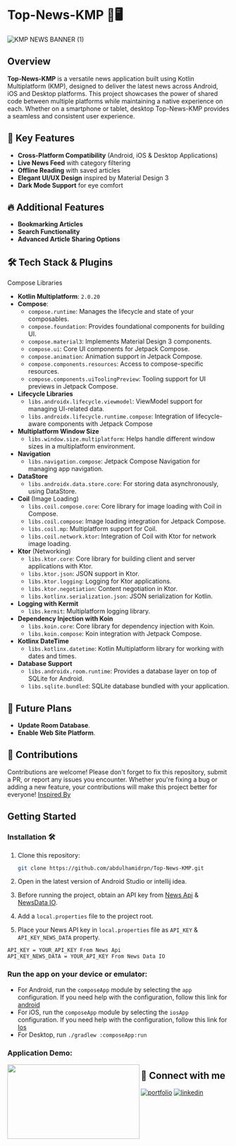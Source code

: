 # Top-News-KMP 📱🖥️
![KMP NEWS BANNER (1)](https://github.com/user-attachments/assets/47a09e1d-f3b5-4499-8308-8a6bac8f205c)

## Overview
**Top-News-KMP** is a versatile news application built using Kotlin Multiplatform (KMP), designed to deliver the latest news across Android, iOS and Desktop platforms. This project showcases the power of shared code between multiple platforms while maintaining a native experience on each. Whether on a smartphone or tablet, desktop Top-News-KMP provides a seamless and consistent user experience.

## 🚀 Key Features
- **Cross-Platform Compatibility** (Android, iOS & Desktop Applications)
- **Live News Feed** with category filtering
- **Offline Reading** with saved articles
- **Elegant UI/UX Design** inspired by Material Design 3
- **Dark Mode Support** for eye comfort

## 🔥 Additional Features
- **Bookmarking Articles**
- **Search Functionality**
- **Advanced Article Sharing Options**

## 🛠️ Tech Stack & Plugins
Compose Libraries
- **Kotlin Multiplatform**: `2.0.20`
- **Compose**:
  - `compose.runtime`: Manages the lifecycle and state of your composables.
  - `compose.foundation`: Provides foundational components for building UI.
  - `compose.material3`: Implements Material Design 3 components.
  - `compose.ui`: Core UI components for Jetpack Compose.
  - `compose.animation`: Animation support in Jetpack Compose.
  - `compose.components.resources`: Access to compose-specific resources.
  - `compose.components.uiToolingPreview`: Tooling support for UI previews in Jetpack Compose.
- **Lifecycle Libraries**
  - `libs.androidx.lifecycle.viewmodel`: ViewModel support for managing UI-related data.
  - `libs.androidx.lifecycle.runtime.compose`: Integration of lifecycle-aware components with Jetpack Compose
- **Multiplatform Window Size**
  - `libs.window.size.multiplatform`: Helps handle different window sizes in a multiplatform environment.
- **Navigation**
  - `libs.navigation.compose`: Jetpack Compose Navigation for managing app navigation.
- **DataStore**
  - `libs.androidx.data.store.core`: For storing data asynchronously, using DataStore.
- **Coil** (Image Loading)
  - `libs.coil.compose.core`: Core library for image loading with Coil in Compose.
  - `libs.coil.compose`: Image loading integration for Jetpack Compose.
  - `libs.coil.mp`: Multiplatform support for Coil.
  - `libs.coil.network.ktor`: Integration of Coil with Ktor for network image loading.
- **Ktor** (Networking)
  - `libs.ktor.core`: Core library for building client and server applications with Ktor.
  - `libs.ktor.json`: JSON support in Ktor.
  - `libs.ktor.logging`: Logging for Ktor applications.
  - `libs.ktor.negotiation`: Content negotiation in Ktor.
  - `libs.kotlinx.serialization.json`: JSON serialization for Kotlin.
- **Logging with Kermit**
  - `libs.kermit`: Multiplatform logging library.
- **Dependency Injection with Koin**
  - `libs.koin.core`: Core library for dependency injection with Koin.
  - `libs.koin.compose`: Koin integration with Jetpack Compose.
- **Kotlinx DateTime**
  - `libs.kotlinx.datetime`: Kotlin Multiplatform library for working with dates and times.
- **Database Support**
  - `libs.androidx.room.runtime`: Provides a database layer on top of SQLite for Android.
  - `libs.sqlite.bundled`: SQLite database bundled with your application.

## 🚀 Future Plans
- **Update Room Database**.
- **Enable Web Site Platform**.

## 🌟 Contributions
Contributions are welcome! Please don't forget to fix this repository, submit a PR, or report any issues you encounter. Whether you're fixing a bug or adding a new feature, your contributions will make this project better for everyone!
[Inspired By](https://github.com/Coding-Meet/News-KMP-App)

## Getting Started

### Installation 🛠️

1. Clone this repository:
   ```bash
   git clone https://github.com/abdulhamidrpn/Top-News-KMP.git
   ```

2. Open in the latest version of Android Studio or intellij idea.
3. Before running the project, obtain an API key from [News Api](https://newsapi.org/) & [NewsData IO](https://newsdata.io/).
4. Add a `local.properties` file to the project root.
5. Place your News API key in `local.properties` file as `API_KEY` & `API_KEY_NEWS_DATA` property.

```properties
API_KEY = YOUR_API_KEY From News Api
API_KEY_NEWS_DATA = YOUR_API_KEY From News Data IO
```

### Run the app on your device or emulator:

- For Android, run the `composeApp` module by selecting the `app` configuration. If you need help with the
  configuration, follow this link
  for [android](https://www.jetbrains.com/help/kotlin-multiplatform-dev/compose-multiplatform-create-first-app.html#run-your-application-on-android)
- For iOS, run the `composeApp` module by selecting the `iosApp` configuration. If you need help with the configuration,
  follow this link
  for [Ios](https://www.jetbrains.com/help/kotlin-multiplatform-dev/compose-multiplatform-create-first-app.html#run-your-application-on-ios)
- For Desktop, run `./gradlew :composeApp:run`

### Application Demo:
<p>
  <a href="https://youtu.be/4dDDITxv4Ow"><img src="https://github.com/user-attachments/assets/8f115eda-3411-4c36-a2e1-1bb4430f124a" align="left" height="168.75" width="300" ></a>
</p>

## 🔗 Connect with me
[![portfolio](https://img.shields.io/badge/my_portfolio-000?style=for-the-badge&logo=ko-fi&logoColor=white)](https://linktr.ee/abdulhamidrpn)
[![linkedin](https://img.shields.io/badge/linkedin-0A66C2?style=for-the-badge&logo=linkedin&logoColor=white)](https://www.linkedin.com/in/abdulhamidrpn/)
